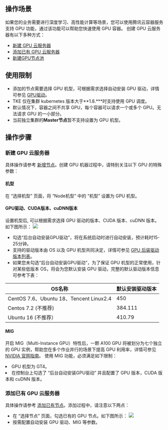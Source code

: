 ## 操作场景
如果您的业务需要进行深度学习、高性能计算等场景，您可以使用腾讯云容器服务支持 GPU 功能，通过该功能可以帮助您快速使用 GPU 容器。
创建 GPU 云服务器有以下多种方式：
- [新建 GPU 云服务器](#createGPUService)
- [添加已有 GPU 云服务器](#addGPUService)
- [新建GPU节点池](https://cloud.tencent.com/document/product/457/43735)


## 使用限制
- 添加的节点需要选择 GPU 机型，可根据需求选择自动安装 GPU 驱动，详情可参见 [GPU驱动](#newGPUService)。
- TKE 仅在集群 kubernetes 版本大于**1.8.\***时支持使用 GPU 调度。
- 默认情况下，容器之间不共享 GPU，每个容器可以请求一个或多个 GPU。无法请求 GPU 的一小部分。
- 当前独立集群的**Master节点**暂不支持设置为 GPU 机型。

## 操作步骤

[](id:createGPUService)
### 新建 GPU 云服务器

具体操作请参考 [新增节点](https://cloud.tencent.com/document/product/457/32203#.E6.96.B0.E5.BB.BA.E8.8A.82.E7.82.B9)。创建 GPU 机器过程中，请特别关注以下 GPU 的特殊参数：
#### 机型
在 “选择机型” 页面，将 “Node机型” 中的 “机型” 设置为 GPU 机型。

#### GPU驱动、CUDA版本、cuDNN版本[](id:newGPUService)
设置机型后, 可以根据需求选择 GPU 驱动的版本、CUDA 版本、cuDNN 版本。如下图所示：
![](https://main.qcloudimg.com/raw/1869ca364f14446013570f9398bf1315.jpg)
<dx-alert infotype="explain" title="">
- 勾选“后台自动安装GPU驱动”，将在系统启动时进行自动安装，预计耗时15-25分钟。
- 支持的驱动版本由 OS 以及 GPU 机型共同决定，详情可参见 [GPU 后装驱动版本列表](https://cloud.tencent.com/document/product/560/30211#gpu-.E9.A9.B1.E5.8A.A8.E9.A2.84.E8.A3.85.E4.BF.A1.E6.81.AF.3Cspan-id.3D.22preloadgpudrive.22.3E.3C.2Fspan.3E)。
- 如果您未勾选“后台自动安装GPU驱动”，为了保证 GPU 机型的正常使用，针对某些低版本 OS，将会为您默认安装 GPU 驱动，完整的默认驱动版本信息可参考下表：
<table>
<thead>
<tr>
<th>OS名称</th>
<th>默认安装驱动版本</th>
</tr>
</thead>
<tbody><tr>
<td>CentOS 7.6、Ubuntu 18、Tencent Linux2.4</td>
<td>450</td>
</tr>
<tr>
<td>Centos 7.2 (不推荐)</td>
<td>384.111</td>
</tr>
<tr>
<td>Ubuntu 16 (不推荐）</td>
<td>410.79</td>
</tr>
</tbody></table>
</dx-alert>




#### MIG
开启 MIG（Multi-Instance GPU）特性后，一颗 A100 GPU 将被划分为七个独立的 GPU 实例，帮助您在多个作业并行的场景下提高 GPU 利用率，详情可参见 [NVIDIA 官网指南](https://docs.nvidia.com/datacenter/tesla/mig-user-guide/index.html)。
<dx-alert infotype="notice" title="">
使用 MIG 功能，必须满足如下限制：
<li>GPU 机型为 GT4。</li>
<li>在控制台上勾选了 “后台自动安装GPU驱动” 并且配置了 GPU 版本，CUDA 版本和 cuDNN 版本。</li>
</dx-alert>






[](id:addGPUService)
### 添加已有 GPU 云服务器

具体操作请参考 [添加已有节点](https://cloud.tencent.com/document/product/457/32203#addExistingNode)。添加过程中，请注意以下两点：
- 在 “选择节点” 页面，勾选已有的 GPU 节点。如下图所示：
![](https://main.qcloudimg.com/raw/f4c849c61dac096b9a0535bf6e7a2b9e.png)
- 按需配置自动安装 GPU 驱动、MIG 等参数。


